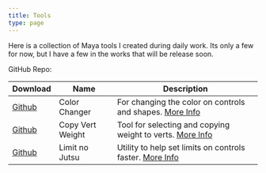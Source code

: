 ```yaml
---
title: Tools
type: page
---
```


Here is a collection of Maya tools I created during daily work. Its only a few for now, but I have a few in the works that will be release soon.

GitHub Repo:    

| Download | Name | Description |
| -------- | ---- | ----------- |
| [Github](https://github.com/shinobi3D/Rig-No-Jutsu/blob/main/jutsu/ui/ColorChangerUI.py) | Color Changer | For changing the color on controls and shapes.  [More Info](/posts/color_changer_script/)|
| [Github](https://github.com/shinobi3D/Rig-No-Jutsu/blob/main/jutsu/ui/CopyWeightToVertUI.py) | Copy Vert Weight | Tool for selecting and copying weight to verts. [More Info](/posts/copy_vert_weight_script/) |
| [Github](https://github.com/shinobi3D/Rig-No-Jutsu/blob/main/jutsu/ui/LimitUI.py) | Limit no Jutsu | Utility to help set limits on controls faster. [More Info](/posts/limit-script/) |

<!-- If you appreciate any of these and are feeling generous feel free to [Donate](/donate/) -->